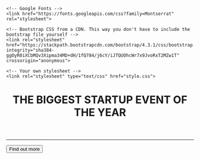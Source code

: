 <!DOCTYPE html>
<html>
  <head>
    <title>Startup</title>
     <!-- Required meta tags -->
    <meta charset="utf-8">
    <meta name="viewport" content="width=device-width, initial-scale=1">

    <!-- Google Fonts -->
    <link href="https://fonts.googleapis.com/css?family=Montserrat" rel="stylesheet">

    <!-- Bootstrap CSS from a CDN. This way you don't have to include the bootstrap file yourself -->
    <link rel="stylesheet" href="https://stackpath.bootstrapcdn.com/bootstrap/4.3.1/css/bootstrap.min.css" integrity="sha384-ggOyR0iXCbMQv3Xipma34MD+dH/1fQ784/j6cY/iJTQUOhcWr7x9JvoRxT2MZw1T" crossorigin="anonymous">
    
    <!-- Your own stylesheet -->
    <link rel="stylesheet" type="text/css" href="style.css">
  </head>
  <body>
    <div class="container d-flex align-items-center h-100">
      <div class="row">
        <header class="text-center col-12">
<h1 class="text-uppercase"><strong>THE BIGGEST STARTUP EVENT OF THE YEAR</strong></h1>
</header>
<section class="text-center col-12">
  <div class="buffer"></div>
<hr>
<a href="https://mailchi.mp/9aafc6d6e80d/ztmstudents">
<button class="btn btn-primary btn-xl">Find out more</button>
</a>
</section>
  </div>
</div>
  </body>
</html>
